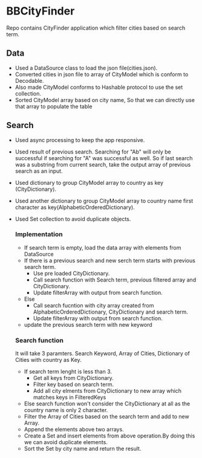 # BBCityFinder
Repo contains CityFinder application which filter cities based on search term.

## Data

* Used a DataSource class to load the json file(cities.json).
* Converted cities in json file to array of CityModel which is conform to Decodable.
* Also made CityModel conforms to Hashable protocol to use the set collection.
* Sorted CityModel array based on city name, So that we can directly use that array to populate the table

## Search

* Used async processing to keep the app responsive.
* Used result of previous search. Searching for "Ab" will only be successful if searching for "A" was successful as well. So if last search was a substring from current search, take the output array of previous search as an input.
* Used dictionary to group CityModel array to country as key (CityDictionary).
* Used another dictionary to group CityModel array to country name first character as key(AlphabeticOrderedDictionary).
* Used Set collection to avoid duplicate objects.
    ### Implementation
    * If search term is empty, load the data array with elements from DataSource
    * If there is a previous search and new serch term starts with previous search term.
        * Use pre loaded CityDictionary.
        * Call search function with Search term, previous filtered array and CityDictionary.
        * Update filterArray with output from search function.
    * Else
        * Call search fucntion with city array created from AlphabeticOrderedDictionary, CityDictionary and search term.
        * Update filterArray with output from search function.
    * update the previous search term with new keyword

    ### Search function
    It will take 3 paramters. Search Keyword, Array of Cities, Dictionary of Cities with country as Key.
    
    * If search term lenght is less than 3. 
        * Get all keys from CityDictionary.
        * Filter key based on search term.
        * Add all city elments from CityDictionary to new array which matches keys in FilteredKeys
    * Else search function won't consider the CityDictionary at all as the country name is only 2 character.
    * Filter the Array of Cities based on the search term and add to new Array.
    * Append the elements above two arrays.
    * Create a Set and insert elements from above operation.By doing this we can avoid duplicate elements.
    * Sort the Set by city name and return the result.
     

